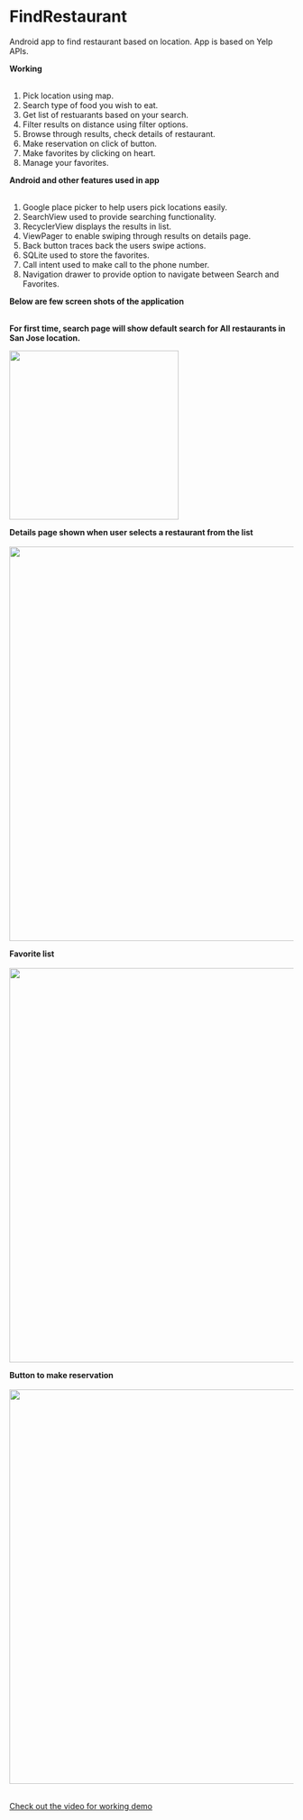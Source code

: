# FindRestaurant
Android app to find restaurant based on location. App is based on Yelp APIs.

<b> Working </b><br><br>
1. Pick location using map.<br>
2. Search type of food you wish to eat.<br>
3. Get list of restuarants based on your search.<br>
4. Filter results on distance using filter options.<br>
5. Browse through results, check details of restaurant.<br>
6. Make reservation on click of button.<br>
6. Make favorites by clicking on heart.<br>
7. Manage your favorites.<br>


<b> Android and other features used in app </b><br><br>
1. Google place picker to help users pick locations easily.<br>
2. SearchView used to provide searching functionality.<br>
3. RecyclerView displays the results in list.<br>
4. ViewPager to enable swiping through results on details page.<br>
5. Back button traces back the users swipe actions.<br>
6. SQLite used to store the favorites.<br>
7. Call intent used to make call to the phone number.<br>
8. Navigation drawer to provide option to navigate between Search and Favorites.<br>

<b> Below are few screen shots of the application </b><br><br>

<b> For first time, search page will show default search for All restaurants in San Jose location.</b><br>

<img height="300" src="https://raw.githubusercontent.com/rishirajrandive/FindRestaurant/master/images/searchpage.png"/>


<b> Details page shown when user selects a restaurant from the list </b><br>
<br>
<img height="700" src="https://raw.githubusercontent.com/rishirajrandive/FindRestaurant/master/images/detail.png"/>
</br>

<b> Favorite list </b><br>
<br>
<img height="700" src="https://raw.githubusercontent.com/rishirajrandive/FindRestaurant/master/images/favorite.png"/>
</br>

<b> Button to make reservation </b><br>
<br>
<img height="700" src="https://raw.githubusercontent.com/rishirajrandive/FindRestaurant/master/images/makereservation.png"/>
</br>
<br>

[Check out the video for working demo](https://www.youtube.com/watch?v=aQnOjylo00g)


